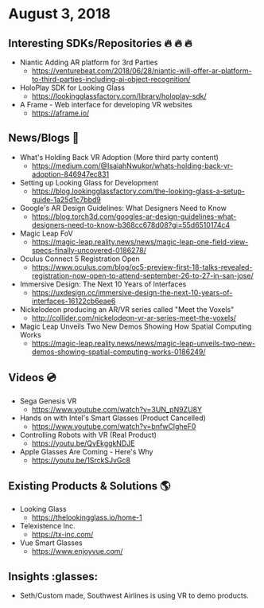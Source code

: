 # August 3, 2018

## Interesting SDKs/Repositories :fire: :fire: :fire:
* Niantic Adding AR platform for 3rd Parties
  * https://venturebeat.com/2018/06/28/niantic-will-offer-ar-platform-to-third-parties-including-ai-object-recognition/
* HoloPlay SDK for Looking Glass
  * https://lookingglassfactory.com/library/holoplay-sdk/
* A Frame - Web interface for developing VR websites
  * https://aframe.io/

## News/Blogs :newspaper:
* What's Holding Back VR Adoption (More third party content)
  * https://medium.com/@IsaiahNwukor/whats-holding-back-vr-adoption-846947ec831
* Setting up Looking Glass for Development
  * https://blog.lookingglassfactory.com/the-looking-glass-a-setup-guide-1a25d1c7bbd9
* Google's AR Design Guidelines: What Designers Need to Know
  * https://blog.torch3d.com/googles-ar-design-guidelines-what-designers-need-to-know-b368cc678d08?gi=55d6510174c4
* Magic Leap FoV 
  * https://magic-leap.reality.news/news/magic-leap-one-field-view-specs-finally-uncovered-0186278/
* Oculus Connect 5 Registration Open
  * https://www.oculus.com/blog/oc5-preview-first-18-talks-revealed-registration-now-open-to-attend-september-26-to-27-in-san-jose/
* Immersive Design: The Next 10 Years of Interfaces
  * https://uxdesign.cc/immersive-design-the-next-10-years-of-interfaces-16122cb6eae6
* Nickelodeon producing an AR/VR series called "Meet the Voxels" 
  * http://collider.com/nickelodeon-vr-ar-series-meet-the-voxels/
* Magic Leap Unveils Two New Demos Showing How Spatial Computing Works
  * https://magic-leap.reality.news/news/magic-leap-unveils-two-new-demos-showing-spatial-computing-works-0186249/


## Videos :cd: 

* Sega Genesis VR
  * https://www.youtube.com/watch?v=3UN_pN9ZU8Y
* Hands on with Intel's Smart Glasses (Product Cancelled)
  * https://www.youtube.com/watch?v=bnfwClgheF0
* Controlling Robots with VR (Real Product)
  * https://youtu.be/QvEkggkNDJE
* Apple Glasses Are Coming - Here's Why
  * https://youtu.be/1SrckSJvGc8

## Existing Products & Solutions :earth_americas:

* Looking Glass
  * https://thelookingglass.io/home-1
* Telexistence Inc.
  * https://tx-inc.com/
* Vue Smart Glasses
  * https://www.enjoyvue.com/

## Insights :glasses:

* Seth/Custom made, Southwest Airlines is using VR to demo products.